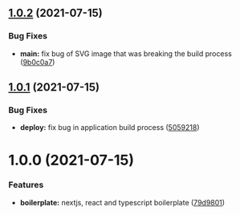 ## [1.0.2](https://github.com/PedroHenry-Santos/boilerplate-next/compare/v1.0.1...v1.0.2) (2021-07-15)


### Bug Fixes

* **main:** fix bug of SVG image that was breaking the build process ([9b0c0a7](https://github.com/PedroHenry-Santos/boilerplate-next/commit/9b0c0a7ec7af751ec947821f0317523e1a0b15ea))

## [1.0.1](https://github.com/PedroHenry-Santos/boilerplate-next/compare/v1.0.0...v1.0.1) (2021-07-15)


### Bug Fixes

* **deploy:** fix bug in application build process ([5059218](https://github.com/PedroHenry-Santos/boilerplate-next/commit/5059218e2fe0c59eee790bc90c2e9866a536ffb0))

# 1.0.0 (2021-07-15)


### Features

* **boilerplate:** nextjs, react and typescript boilerplate ([79d9801](https://github.com/PedroHenry-Santos/boilerplate-next/commit/79d98012f45f9b22cf3c9406eb83d788de7fb525))
